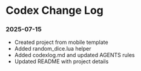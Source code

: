 # Codex Change Log

### 2025-07-15
- Created project from mobile template
- Added random_dice.lua helper
- Added codexlog.md and updated AGENTS rules
- Updated README with project details
